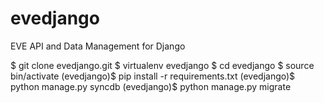 evedjango
=========

EVE API and Data Management for Django

$ git clone evedjango.git
$ virtualenv evedjango
$ cd evedjango
$ source bin/activate
(evedjango)$ pip install -r requirements.txt
(evedjango)$ python manage.py syncdb
(evedjango)$ python manage.py migrate
